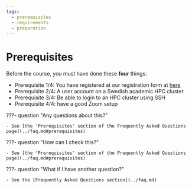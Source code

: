 ```yaml
---
tags:
  - prerequisites
  - requirements
  - preparation
---
```


# Prerequisites

Before the course, you must have done these **four** things:

- Prerequisite 1/4: You have registered at our registration form at [here](https://forms.gle/kzazFVBBo6HPHfub9)
- Prerequisite 2/4: A user account on a Swedish academic HPC cluster
- Prerequisite 3/4: Be able to login to an HPC cluster using SSH
- Prerequisite 4/4: have a good Zoom setup

<!-- New procedure after 2025-03-04

Before the course, you must have done these **five** things:

- Prerequisite 1/5: You have registered at our registration form at [here](https://forms.gle/kzazFVBBo6HPHfub9)
- Prerequisite 2/5: You have registered at SUPR [here](https://supr.naiss.se/person/register/)
- Prerequisite 3/5: You have requested (and obtained) access to the
  'Intro to Python' NAISS project at SUPR for your favorite HPC cluster
- Prerequisite 4/5: Be able to login to your HPC cluster using SSH
- Prerequisite 5/5: have a good Zoom setup

-->

???- question "Any questions about this?"

    - See [the 'Prerequisites' section of the Frequently Asked Questions page](../faq.md#prerequisites)

???- question "How can I check this?"

    - See [the 'Prerequisites' section of the Frequently Asked Questions page](../faq.md#prerequisites)

???- question "What if I have another question?"

    - See the [Frequently Asked Questions section](../faq.md)

